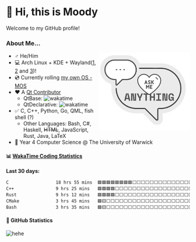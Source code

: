 # 👋 Hi, this is Moody

Welcome to my GitHub profile!

### About Me...

<a href="https://github.com/moodyhunter/moodyhunter/issues/new?title=Hi%20Moody,%20I ...">
  <img width="250" align="right" style="float: right; margin: 0 0 10px 0;" src="ask_me2.png"/>
</a>

- ♂️ He/Him
- 💻 Arch Linux + KDE + Wayland([1](https://mooody.me/posts/2022-07/me-vs-wayland/), [2](https://mooody.me/posts/2022-07/me-vs-wayland-revisited/) and [3](https://mooody.me/posts/2022-10/me-vs-wayland-2/))!
- 💿 Currently rolling [my own OS - MOS](https://github.com/moodyhunter/MOS)
- ❤️ A [Qt Contributor](https://codereview.qt-project.org/q/owner:mooodyhunter@outlook.com)
  - QtBase: ![wakatime](https://wakatime.com/badge/user/227ea36b-fa6f-4f7f-bd68-a6f48c2f9dc9/project/4b744c89-5cc0-4417-9a58-d634260278b2.svg)
  - QtDeclarative: ![wakatime](https://wakatime.com/badge/user/227ea36b-fa6f-4f7f-bd68-a6f48c2f9dc9/project/aea369ae-e8c7-4fd5-bdcb-7c20cdb5c20e.svg)
- ✅ C, C++, Python, Go, QML, fish shell (?)
  - Other Languages: Bash, C#, Haskell, ~~HTML~~, JavaScript, Rust, Java, LaTeX
- 🏫 Year 4 Computer Science @ The University of Warwick

#### :bar_chart: **[WakaTime Coding Statistics](https://github.com/moodyhunter/moodyhunter/blob/main/.github/workflows/wakatime.yml)**

**Last 30 days:**

<!--START_SECTION:waka-->

```txt
C                  18 hrs 55 mins  🟩🟩🟩🟩🟩🟩🟩🟩⬜⬜⬜⬜⬜⬜⬜⬜⬜⬜⬜⬜⬜⬜⬜⬜⬜   32.77 %
C++                9 hrs 25 mins   🟩🟩🟩🟩⬜⬜⬜⬜⬜⬜⬜⬜⬜⬜⬜⬜⬜⬜⬜⬜⬜⬜⬜⬜⬜   16.33 %
Rust               9 hrs 12 mins   🟩🟩🟩🟩⬜⬜⬜⬜⬜⬜⬜⬜⬜⬜⬜⬜⬜⬜⬜⬜⬜⬜⬜⬜⬜   15.93 %
CMake              3 hrs 45 mins   🟩🟨⬜⬜⬜⬜⬜⬜⬜⬜⬜⬜⬜⬜⬜⬜⬜⬜⬜⬜⬜⬜⬜⬜⬜   06.51 %
Bash               3 hrs 35 mins   🟩🟨⬜⬜⬜⬜⬜⬜⬜⬜⬜⬜⬜⬜⬜⬜⬜⬜⬜⬜⬜⬜⬜⬜⬜   06.21 %
```

<!--END_SECTION:waka-->

#### 🌟 GitHub Statistics

![hehe](https://github-readme-stats.vercel.app/api?username=moodyhunter&theme=nightowl&show_icons=true&count_private=true)
